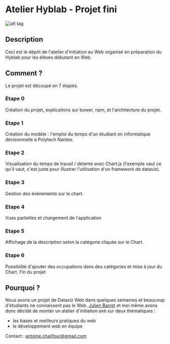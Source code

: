 # Atelier Hyblab - Projet fini

![alt tag](http://hpics.li/bad9dea)

## Description
Ceci est le dépôt de l'atelier d'initiation au Web organisé en préparation du Hyblab pour les élèves débutant en Web.

## Comment ?
Le projet est découpé en 7 étapes.

### Etape 0
Création du projet, explications sur bower, npm, et l'architecture du projet.

### Etape 1
Création du modèle : l'emploi du temps d'un étudiant en informatique décisionnelle à Polytech Nantes.

### Etape 2
Visualisation du temps de travail / détente avec Chart.js (l'exemple vaut ce qu'il vaut, c'est juste pour illustrer l'utilisation d'un framework de dataviz).

### Etape 3
Gestion des évènements sur le chart.

### Etape 4
Vues partielles et chargement de l'application

### Etape 5
Affichage de la description selon la catégorie cliquée sur le Chart.

### Etape 6
Possibilité d'ajouter des occupations dans des catégories et mise à jour du Chart. Fin du projet

## Pourquoi ?
Nous avons un projet de Dataviz Web dans quelques semaines et beaucoup d'étudiants ne connaissent pas le Web. [Julien Barret](https://github.com/aldrian) et moi même avons donc décidé de monter un atelier d'initiation axé sur deux thématiques :

- les bases et meilleurs pratiques du web
- le développement web en équipe

Contact : antoine.chalifour@gmail.com
